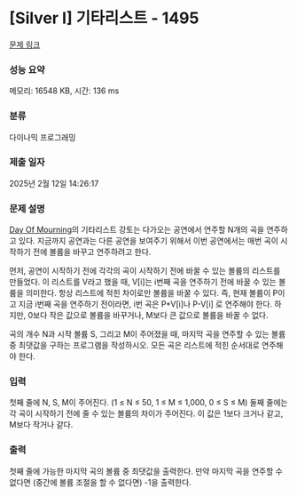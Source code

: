 # [Silver I] 기타리스트 - 1495 

[문제 링크](https://www.acmicpc.net/problem/1495) 

### 성능 요약

메모리: 16548 KB, 시간: 136 ms

### 분류

다이나믹 프로그래밍

### 제출 일자

2025년 2월 12일 14:26:17

### 문제 설명

<p><a href="https://www.facebook.com/dayofmourningmetal">Day Of Mourning</a>의 기타리스트 강토는 다가오는 공연에서 연주할 N개의 곡을 연주하고 있다. 지금까지 공연과는 다른 공연을 보여주기 위해서 이번 공연에서는 매번 곡이 시작하기 전에 볼륨을 바꾸고 연주하려고 한다.</p>

<p>먼저, 공연이 시작하기 전에 각각의 곡이 시작하기 전에 바꿀 수 있는 볼륨의 리스트를 만들었다. 이 리스트를 V라고 했을 때, V[i]는 i번째 곡을 연주하기 전에 바꿀 수 있는 볼륨을 의미한다. 항상 리스트에 적힌 차이로만 볼륨을 바꿀 수 있다. 즉, 현재 볼륨이 P이고 지금 i번째 곡을 연주하기 전이라면, i번 곡은 P+V[i]나 P-V[i] 로 연주해야 한다. 하지만, 0보다 작은 값으로 볼륨을 바꾸거나, M보다 큰 값으로 볼륨을 바꿀 수 없다.</p>

<p>곡의 개수 N과 시작 볼륨 S, 그리고 M이 주어졌을 때, 마지막 곡을 연주할 수 있는 볼륨 중 최댓값을 구하는 프로그램을 작성하시오. 모든 곡은 리스트에 적힌 순서대로 연주해야 한다.</p>

### 입력 

 <p>첫째 줄에 N, S, M이 주어진다. (1 ≤ N ≤ 50, 1 ≤ M ≤ 1,000, 0 ≤ S ≤ M) 둘째 줄에는 각 곡이 시작하기 전에 줄 수 있는 볼륨의 차이가 주어진다. 이 값은 1보다 크거나 같고, M보다 작거나 같다.</p>

### 출력 

 <p>첫째 줄에 가능한 마지막 곡의 볼륨 중 최댓값을 출력한다. 만약 마지막 곡을 연주할 수 없다면 (중간에 볼륨 조절을 할 수 없다면) -1을 출력한다.</p>

